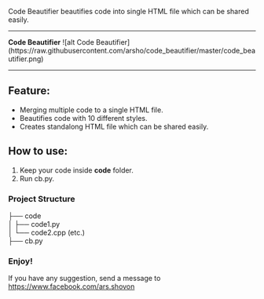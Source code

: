  <p>
Code Beautifier beautifies code into single HTML file which can be shared easily.
 </p>
<hr>
<b>Code Beautifier</b>
![alt Code Beautifier](https://raw.githubusercontent.com/arsho/code_beautifier/master/code_beautifier.png)
<hr>
<h2>
<a id="feature" class="anchor" href="#feature" aria-hidden="true"><span class="octicon octicon-link"></span></a>Feature:
</h2>
<ul>
<li>Merging multiple code to a single HTML file.</li>
<li>Beautifies code with 10 different styles.</li>
<li>Creates standalong HTML file which can be shared easily.</li>
</ul>
<h2>
<a id="how-to-use" class="anchor" href="#how-to-use" aria-hidden="true"><span class="octicon octicon-link"></span></a>How to use:
</h2>
<ol>
<li>Keep your code inside <b>code</b> folder.</li>
<li>Run cb.py.</li>
</ol>
<h3>Project Structure</h3>
├── code<br>
│   ├── code1.py<br>
│   └── code2.cpp (etc.)<br>
├── cb.py<br>

<h3>Enjoy!</h3>
<p>
If you have any suggestion, send a message to <a href="https://www.facebook.com/ars.shovon">https://www.facebook.com/ars.shovon</a>
</p>
